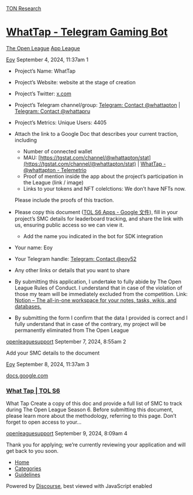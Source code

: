 [TON Research](/)

# [WhatTap - Telegram Gaming Bot](/t/whattap-telegram-gaming-bot/30747)

[The Open League](/c/the-open-league/app-leaderboard/58)  [App League](/c/the-open-league/app-leaderboard/58) 

    

[Eoy](https://tonresear.ch/u/Eoy)  September 4, 2024, 11:37am  1

*   Project’s Name: WhatTap
    
*   Project’s Website: website at the stage of creation
    
*   Project’s Twitter: [x.com](https://x.com/whattapton)
    
*   Project’s Telegram channel/group: [Telegram: Contact @whattapton](https://t.me/whattapton) | [Telegram: Contact @whattapru](https://t.me/whattapru)
    
*   Project’s Metrics: Unique Users: 4405
    
*   Attach the link to a Google Doc that describes your current traction, including
    
    *   Number of connected wallet
    *   MAU: [https://tgstat.com/channel/@whattapton/stat](https://tgstat.com/channel/@whattapton/stat) | [WhatTap - @whattapton - Telemetrio](https://telemetr.io/en/channels/2186497513-whattapton)
    *   Proof of mention inside the app about the project’s participation in the League (link / image)
    *   Links to your tokens and NFT colelctions: We don’t have NFTs now.
    
    Please include the proofs of this traction.
    
*   Please copy this document ([TOL S6 Apps - Google 文件](https://docs.google.com/document/d/1sWWmQuRGRYbcihxxFtb1I28kvUqs8q2ul7ukaW_hnp4/edit?usp=sharing)), fill in your project’s SMC details for leaderboard tracking, and share the link with us, ensuring public access so we can view it.
    
    *   Add the name you indicated in the bot for SDK integration
*   Your name: Eoy
    
*   Your Telegram handle: [Telegram: Contact @eoy52](https://t.me/eoy52)
    
*   Any other links or details that you want to share
    
*   By submitting this application, I undertake to fully abide by The Open League Rules of Conduct. I understand that in case of the violation of those my team will be immediately excluded from the competition. Link: [Notion – The all-in-one workspace for your notes, tasks, wikis, and databases.](https://ton-org.notion.site/The-Open-League-Rules-of-Conduct-04f4a0fedf1a401687075f5efd83de68)
    
*   By submitting the form I confirm that the data I provided is correct and I fully understand that in case of the contrary, my project will be permanently eliminated from The Open League
    

 

[openleaguesupport](https://tonresear.ch/u/openleaguesupport) September 7, 2024, 8:55am  2

Add your SMC details to the document

 

[Eoy](https://tonresear.ch/u/Eoy) September 8, 2024, 11:37am  3

[docs.google.com](https://docs.google.com/document/d/1G_RKrgZTGJVi8rNzbHxuMiMOQPghDIT_jsGmKzmAGdU/edit?usp=sharing)

[](https://docs.google.com/document/d/1G_RKrgZTGJVi8rNzbHxuMiMOQPghDIT_jsGmKzmAGdU/edit?usp=sharing)

### [What Tap | TOL S6](https://docs.google.com/document/d/1G_RKrgZTGJVi8rNzbHxuMiMOQPghDIT_jsGmKzmAGdU/edit?usp=sharing)

What Tap Create a copy of this doc and provide a full list of SMC to track during The Open League Season 6. Before submitting this document, please learn more about the methodology, referring to this page. Don’t forget to open access to your...

 

[openleaguesupport](https://tonresear.ch/u/openleaguesupport) September 9, 2024, 8:09am  4

Thank you for applying; we’re currently reviewing your application and will get back to you soon.

 

*   [Home](/)
*   [Categories](/categories)
*   [Guidelines](/guidelines)

Powered by [Discourse](https://www.discourse.org), best viewed with JavaScript enabled